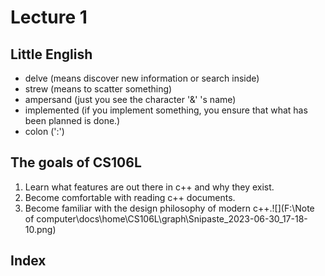 # Lecture 1
## Little English 
* delve (means discover new information or search inside) 
* strew (means to scatter something)
* ampersand (just you see the character '&' 's name)
* implemented (if you implement something, you ensure that what has been planned is done.)
* colon (':')





## The goals of CS106L
1. Learn what features are out there in c++ and why they exist.
2. Become comfortable with reading c++ documents.
3. Become familiar with the design philosophy of modern c++.![](F:\Note of computer\docs\home\CS106L\graph\Snipaste_2023-06-30_17-18-10.png)



## Index

